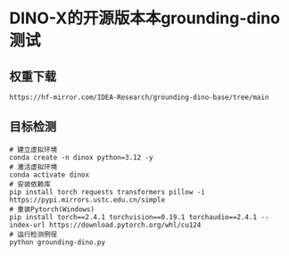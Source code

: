 # DINO-X的开源版本本grounding-dino测试

## 权重下载

```shell
https://hf-mirror.com/IDEA-Research/grounding-dino-base/tree/main
```

## 目标检测
```shell
# 建立虚拟环境
conda create -n dinox python=3.12 -y
# 激活虚拟环境
conda activate dinox
# 安装依赖库
pip install torch requests transformers pillow -i https://pypi.mirrors.ustc.edu.cn/simple
# 重装Pytorch(Windows)
pip install torch==2.4.1 torchvision==0.19.1 torchaudio==2.4.1 --index-url https://download.pytorch.org/whl/cu124
# 运行检测例徎
python grounding-dino.py
```

